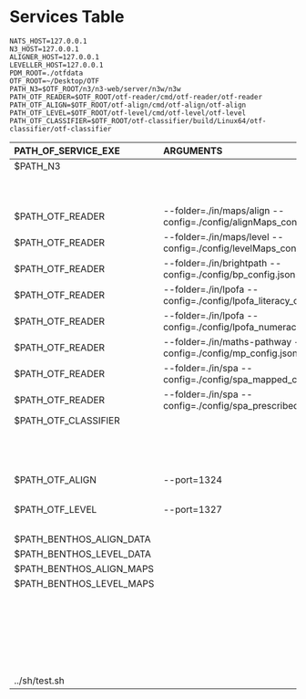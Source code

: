 # Services Table

```export
NATS_HOST=127.0.0.1
N3_HOST=127.0.0.1
ALIGNER_HOST=127.0.0.1
LEVELLER_HOST=127.0.0.1
PDM_ROOT=./otfdata
OTF_ROOT=~/Desktop/OTF
PATH_N3=$OTF_ROOT/n3/n3-web/server/n3w/n3w
PATH_OTF_READER=$OTF_ROOT/otf-reader/cmd/otf-reader/otf-reader
PATH_OTF_ALIGN=$OTF_ROOT/otf-align/cmd/otf-align/otf-align
PATH_OTF_LEVEL=$OTF_ROOT/otf-level/cmd/otf-level/otf-level
PATH_OTF_CLASSIFIER=$OTF_ROOT/otf-classifier/build/Linux64/otf-classifier/otf-classifier
```

| PATH_OF_SERVICE_EXE      | ARGUMENTS                                                        | DELAY | API                      | REDIRECT                                        | METHOD | ENABLE |
| :----------------------- | :--------------------------------------------------------------- | :---: | :----------------------- | :---------------------------------------------- | :----: | :----: |
| $PATH_N3                 |                                                                  |       | /n3/admin/newdemocontext | :1323/admin/newdemocontext                      |  POST  |  true  |
|                          |                                                                  |       | /n3/graphgl              | :1323/n3/graphgl                                |  POST  |  true  |
|                          |                                                                  |       | /n3/publish              | :1323/n3/publish                                |  POST  |  true  |
| $PATH_OTF_READER         | --folder=./in/maps/align --config=./config/alignMaps_config.json |       |                          |                                                 |        |  true  |
| $PATH_OTF_READER         | --folder=./in/maps/level --config=./config/levelMaps_config.json |       |                          |                                                 |        |  true  |
| $PATH_OTF_READER         | --folder=./in/brightpath --config=./config/bp_config.json        |       |                          |                                                 |        |  true  |
| $PATH_OTF_READER         | --folder=./in/lpofa --config=./config/lpofa_literacy_config.json |       |                          |                                                 |        |  true  |
| $PATH_OTF_READER         | --folder=./in/lpofa --config=./config/lpofa_numeracy_config.json |       |                          |                                                 |        |  true  |
| $PATH_OTF_READER         | --folder=./in/maths-pathway --config=./config/mp_config.json     |       |                          |                                                 |        |  true  |
| $PATH_OTF_READER         | --folder=./in/spa --config=./config/spa_mapped_config.json       |       |                          |                                                 |        |  true  |
| $PATH_OTF_READER         | --folder=./in/spa --config=./config/spa_prescribed_config.json   |       |                          |                                                 |        |  true  |
| $PATH_OTF_CLASSIFIER     |                                                                  |       | /classifier/align        | :1576/align                                     |  POST  |  true  |
|                          |                                                                  |       | /classifier/align        | :1576/align                                     |  GET   |  true  |
|                          |                                                                  |       | /classifier/lookup       | :1576/lookup                                    |  GET   |  true  |
|                          |                                                                  |       | /classifier/index        | :1576/index                                     |  GET   |  true  |
| $PATH_OTF_ALIGN          | --port=1324                                                      |       | /aligner                 | :1324/                                          |  GET   |  true  |
|                          |                                                                  |       | /aligner/align           | :1324/align                                     |  POST  |  true  |
| $PATH_OTF_LEVEL          | --port=1327                                                      |       | /leveler                 | :1327/                                          |  GET   |  true  |
|                          |                                                                  |       | /leveler/level           | :1327/level                                     |  POST  |  true  |
| $PATH_BENTHOS_ALIGN_DATA |                                                                  |       |                          |                                                 |        | false  |
| $PATH_BENTHOS_LEVEL_DATA |                                                                  |       |                          |                                                 |        | false  |
| $PATH_BENTHOS_ALIGN_MAPS |                                                                  |       |                          |                                                 |        | false  |
| $PATH_BENTHOS_LEVEL_MAPS |                                                                  |       |                          |                                                 |        | false  |
|                          |                                                                  |       | /sif-xml2json            | http://192.168.31.159:1324/sif-xml2json/convert |  POST  | false  |
|                          |                                                                  |       | /sif-xml2json/help       | http://192.168.31.159:1324/                     |  GET   | false  |
|                          |                                                                  |       | /sif-json2xml            | http://192.168.31.159:1325/sif-json2xml/convert |  POST  | false  |
|                          |                                                                  |       | /sif-json2xml/help       | http://192.168.31.159:1325/                     |  GET   | false  |
| ../sh/test.sh            |                                                                  |   3   |                          |                                                 |        |  true  |
